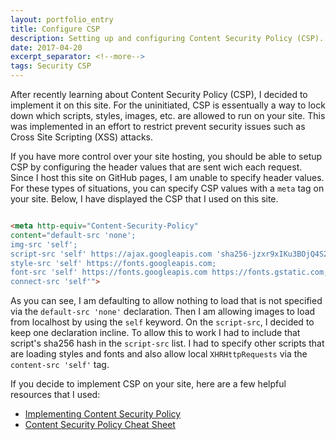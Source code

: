 ```yaml
---
layout: portfolio_entry
title: Configure CSP
description: Setting up and configuring Content Security Policy (CSP).
date: 2017-04-20
excerpt_separator: <!--more-->
tags: Security CSP
---
```


After recently learning about Content Security Policy (CSP), I decided to implement it on this site. For the uninitiated, CSP is essentually a way to lock down which scripts, styles, images, etc. are allowed to run on your site. This was implemented in an effort to restrict prevent security issues such as Cross Site Scripting (XSS) attacks. 

If you have more control over your site hosting, you should be able to setup CSP by configuring the header values that are sent wich each request. Since I host this site on GitHub pages, I am unable to specify header values. For these types of situations, you can specify CSP values with a `meta` tag on your site. Below, I have displayed the CSP that I used on this site.

```html

<meta http-equiv="Content-Security-Policy"
content="default-src 'none';
img-src 'self';
script-src 'self' https://ajax.googleapis.com 'sha256-jzxr9xIKu3BOjQ4S2MfeDFmOYaBid7HGKUMtTGBL0Ls=';
style-src 'self' https://fonts.googleapis.com;
font-src 'self' https://fonts.googleapis.com https://fonts.gstatic.com;
connect-src 'self'">

```

As you can see, I am defaulting to allow nothing to load that is not specified via the `default-src 'none'` declaration. Then I am allowing images to load from localhost by using the `self` keyword. On the `script-src`, I decided to keep one declaration incline. To allow this to work I had to include that script's sha256 hash in the `script-src` list. I had to specify other scripts that are loading styles and fonts and also allow local `XHRHttpRequests` via the `content-src 'self'` tag.

If you decide to implement CSP on your site, here are a few helpful resources that I used:

* [Implementing Content Security Policy](https://hacks.mozilla.org/2016/02/implementing-content-security-policy)
* [Content Security Policy Cheat Sheet](https://www.owasp.org/index.php/Content_Security_Policy_Cheat_Sheet)
